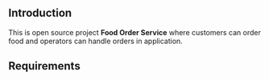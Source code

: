 ## Introduction
This is open source project **Food Order Service** where customers can order food and operators can handle orders in application.

## Requirements

